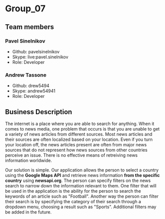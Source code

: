 # Group_07

## Team members

### Pavel Sinelnikov

- Github: pavelsinelnikov
- Skype: live:pavel.sinelnikov
- Role: Developer

### Andrew Tassone

- Github: drew5494
- Skype: andrew54941
- Role: Developer

## Business Description

The internet is a place where you are able to search for anything. When it comes to news media, one problem that occurs is that you are unable to get a variety of news articles from different sources. Most news articles and their sources are often localized based on your location. Even if you turn your location off, the news articles present are often from major news sources that do not represent how news sources from other countries perceive an issue. There is no effective means of retreiving news information worldwide.

Our solution is simple. Our application allows the person to select a country using the **Google Maps API** and retrieve news information **from the specific country** using **newsapi.org**. The person can specify filters on the news search to narrow down the information relevant to them. One filter that will be used in the application is the ability for the person to search the keywords of an article such as "Football". Another way the person can filter their search is by specifying the category of their search through a dropdown menu, choosing a result such as "Sports". Additional filters may be added in the future.
